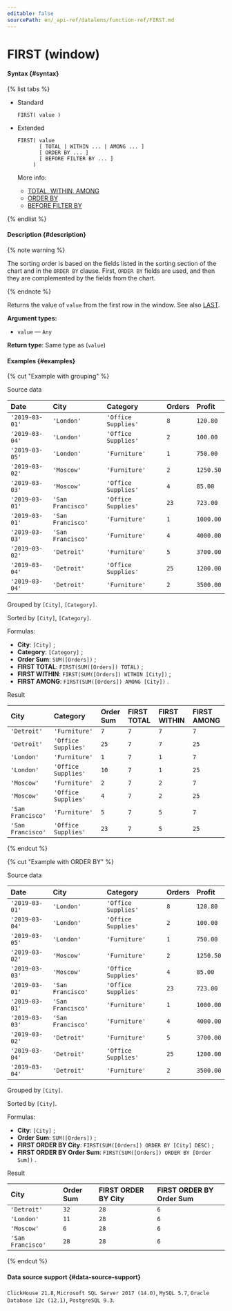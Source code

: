 ```yaml
---
editable: false
sourcePath: en/_api-ref/datalens/function-ref/FIRST.md
---
```


# FIRST (window)



#### Syntax {#syntax}

{% list tabs %}

- Standard

  ```
  FIRST( value )
  ```

- Extended

  ```
  FIRST( value
         [ TOTAL | WITHIN ... | AMONG ... ]
         [ ORDER BY ... ]
         [ BEFORE FILTER BY ... ]
       )
  ```

  More info:
  - [TOTAL, WITHIN, AMONG](window-functions.md#syntax-grouping)
  - [ORDER BY](window-functions.md#syntax-order-by)
  - [BEFORE FILTER BY](window-functions.md#syntax-before-filter-by)

{% endlist %}

#### Description {#description}

{% note warning %}

The sorting order is based on the fields listed in the sorting section of the chart and in the `ORDER BY` clause. First, `ORDER BY` fields are used, and then they are complemented by the fields from the chart.

{% endnote %}

Returns the value of `value` from the first row in the window. See also [LAST](LAST.md).

**Argument types:**
- `value` — `Any`


**Return type**: Same type as (`value`)

#### Examples {#examples}

{% cut "Example with grouping" %}


Source data

| **Date**       | **City**          | **Category**        | **Orders**   | **Profit**   |
|:---------------|:------------------|:--------------------|:-------------|:-------------|
| `'2019-03-01'` | `'London'`        | `'Office Supplies'` | `8`          | `120.80`     |
| `'2019-03-04'` | `'London'`        | `'Office Supplies'` | `2`          | `100.00`     |
| `'2019-03-05'` | `'London'`        | `'Furniture'`       | `1`          | `750.00`     |
| `'2019-03-02'` | `'Moscow'`        | `'Furniture'`       | `2`          | `1250.50`    |
| `'2019-03-03'` | `'Moscow'`        | `'Office Supplies'` | `4`          | `85.00`      |
| `'2019-03-01'` | `'San Francisco'` | `'Office Supplies'` | `23`         | `723.00`     |
| `'2019-03-01'` | `'San Francisco'` | `'Furniture'`       | `1`          | `1000.00`    |
| `'2019-03-03'` | `'San Francisco'` | `'Furniture'`       | `4`          | `4000.00`    |
| `'2019-03-02'` | `'Detroit'`       | `'Furniture'`       | `5`          | `3700.00`    |
| `'2019-03-04'` | `'Detroit'`       | `'Office Supplies'` | `25`         | `1200.00`    |
| `'2019-03-04'` | `'Detroit'`       | `'Furniture'`       | `2`          | `3500.00`    |

Grouped by `[City]`, `[Category]`.

Sorted by `[City]`, `[Category]`.

Formulas:

- **City**: `[City]` ;
- **Category**: `[Category]` ;
- **Order Sum**: `SUM([Orders])` ;
- **FIRST TOTAL**: `FIRST(SUM([Orders]) TOTAL)` ;
- **FIRST WITHIN**: `FIRST(SUM([Orders]) WITHIN [City])` ;
- **FIRST AMONG**: `FIRST(SUM([Orders]) AMONG [City])` .


Result

| **City**          | **Category**        | **Order Sum**   | **FIRST TOTAL**   | **FIRST WITHIN**   | **FIRST AMONG**   |
|:------------------|:--------------------|:----------------|:------------------|:-------------------|:------------------|
| `'Detroit'`       | `'Furniture'`       | `7`             | `7`               | `7`                | `7`               |
| `'Detroit'`       | `'Office Supplies'` | `25`            | `7`               | `7`                | `25`              |
| `'London'`        | `'Furniture'`       | `1`             | `7`               | `1`                | `7`               |
| `'London'`        | `'Office Supplies'` | `10`            | `7`               | `1`                | `25`              |
| `'Moscow'`        | `'Furniture'`       | `2`             | `7`               | `2`                | `7`               |
| `'Moscow'`        | `'Office Supplies'` | `4`             | `7`               | `2`                | `25`              |
| `'San Francisco'` | `'Furniture'`       | `5`             | `7`               | `5`                | `7`               |
| `'San Francisco'` | `'Office Supplies'` | `23`            | `7`               | `5`                | `25`              |

{% endcut %}

{% cut "Example with ORDER BY" %}


Source data

| **Date**       | **City**          | **Category**        | **Orders**   | **Profit**   |
|:---------------|:------------------|:--------------------|:-------------|:-------------|
| `'2019-03-01'` | `'London'`        | `'Office Supplies'` | `8`          | `120.80`     |
| `'2019-03-04'` | `'London'`        | `'Office Supplies'` | `2`          | `100.00`     |
| `'2019-03-05'` | `'London'`        | `'Furniture'`       | `1`          | `750.00`     |
| `'2019-03-02'` | `'Moscow'`        | `'Furniture'`       | `2`          | `1250.50`    |
| `'2019-03-03'` | `'Moscow'`        | `'Office Supplies'` | `4`          | `85.00`      |
| `'2019-03-01'` | `'San Francisco'` | `'Office Supplies'` | `23`         | `723.00`     |
| `'2019-03-01'` | `'San Francisco'` | `'Furniture'`       | `1`          | `1000.00`    |
| `'2019-03-03'` | `'San Francisco'` | `'Furniture'`       | `4`          | `4000.00`    |
| `'2019-03-02'` | `'Detroit'`       | `'Furniture'`       | `5`          | `3700.00`    |
| `'2019-03-04'` | `'Detroit'`       | `'Office Supplies'` | `25`         | `1200.00`    |
| `'2019-03-04'` | `'Detroit'`       | `'Furniture'`       | `2`          | `3500.00`    |

Grouped by `[City]`.

Sorted by `[City]`.

Formulas:

- **City**: `[City]` ;
- **Order Sum**: `SUM([Orders])` ;
- **FIRST ORDER BY City**: `FIRST(SUM([Orders]) ORDER BY [City] DESC)` ;
- **FIRST ORDER BY Order Sum**: `FIRST(SUM([Orders]) ORDER BY [Order Sum])` .


Result

| **City**          | **Order Sum**   | **FIRST ORDER BY City**   | **FIRST ORDER BY Order Sum**   |
|:------------------|:----------------|:--------------------------|:-------------------------------|
| `'Detroit'`       | `32`            | `28`                      | `6`                            |
| `'London'`        | `11`            | `28`                      | `6`                            |
| `'Moscow'`        | `6`             | `28`                      | `6`                            |
| `'San Francisco'` | `28`            | `28`                      | `6`                            |

{% endcut %}


#### Data source support {#data-source-support}

`ClickHouse 21.8`, `Microsoft SQL Server 2017 (14.0)`, `MySQL 5.7`, `Oracle Database 12c (12.1)`, `PostgreSQL 9.3`.
